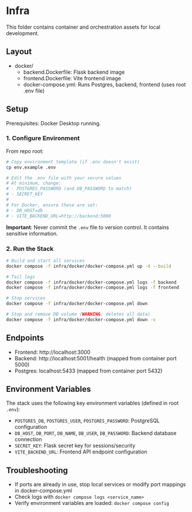 # Infra

This folder contains container and orchestration assets for local development.

## Layout

- docker/
  - backend.Dockerfile: Flask backend image
  - frontend.Dockerfile: Vite frontend image
  - docker-compose.yml: Runs Postgres, backend, frontend (uses root .env file)

## Setup

Prerequisites: Docker Desktop running.

### 1. Configure Environment

From repo root:

```bash
# Copy environment template (if .env doesn't exist)
cp env.example .env

# Edit the .env file with your secure values
# At minimum, change:
# - POSTGRES_PASSWORD (and DB_PASSWORD to match)
# - SECRET_KEY
# 
# For Docker, ensure these are set:
# - DB_HOST=db
# - VITE_BACKEND_URL=http://backend:5000
```

**Important**: Never commit the `.env` file to version control. It contains sensitive information.

### 2. Run the Stack

```bash
# Build and start all services
docker compose -f infra/docker/docker-compose.yml up -d --build

# Tail logs
docker compose -f infra/docker/docker-compose.yml logs -f backend
docker compose -f infra/docker/docker-compose.yml logs -f frontend

# Stop services
docker compose -f infra/docker/docker-compose.yml down

# Stop and remove DB volume (WARNING: deletes all data)
docker compose -f infra/docker/docker-compose.yml down -v
```

## Endpoints

- Frontend: http://localhost:3000
- Backend: http://localhost:5001/health (mapped from container port 5000)
- Postgres: localhost:5433 (mapped from container port 5432)

## Environment Variables

The stack uses the following key environment variables (defined in root `.env`):

- `POSTGRES_DB`, `POSTGRES_USER`, `POSTGRES_PASSWORD`: PostgreSQL configuration
- `DB_HOST`, `DB_PORT`, `DB_NAME`, `DB_USER`, `DB_PASSWORD`: Backend database connection
- `SECRET_KEY`: Flask secret key for sessions/security
- `VITE_BACKEND_URL`: Frontend API endpoint configuration

## Troubleshooting

- If ports are already in use, stop local services or modify port mappings in docker-compose.yml
- Check logs with `docker compose logs <service_name>`
- Verify environment variables are loaded: `docker compose config`
